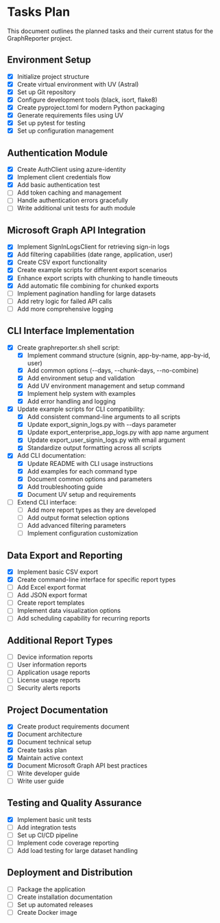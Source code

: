 # Tasks Plan

This document outlines the planned tasks and their current status for the GraphReporter project.

## Environment Setup

- [x] Initialize project structure
- [x] Create virtual environment with UV (Astral)
- [x] Set up Git repository
- [x] Configure development tools (black, isort, flake8)
- [x] Create pyproject.toml for modern Python packaging
- [x] Generate requirements files using UV
- [x] Set up pytest for testing
- [x] Set up configuration management

## Authentication Module

- [x] Create AuthClient using azure-identity
- [x] Implement client credentials flow
- [x] Add basic authentication test
- [ ] Add token caching and management
- [ ] Handle authentication errors gracefully
- [ ] Write additional unit tests for auth module

## Microsoft Graph API Integration

- [x] Implement SignInLogsClient for retrieving sign-in logs
- [x] Add filtering capabilities (date range, application, user)
- [x] Create CSV export functionality
- [x] Create example scripts for different export scenarios
- [x] Enhance export scripts with chunking to handle timeouts
- [x] Add automatic file combining for chunked exports
- [ ] Implement pagination handling for large datasets
- [ ] Add retry logic for failed API calls
- [ ] Add more comprehensive logging

## CLI Interface Implementation

- [x] Create graphreporter.sh shell script:
  - [x] Implement command structure (signin, app-by-name, app-by-id, user)
  - [x] Add common options (--days, --chunk-days, --no-combine)
  - [x] Add environment setup and validation
  - [x] Add UV environment management and setup command
  - [x] Implement help system with examples
  - [x] Add error handling and logging
- [x] Update example scripts for CLI compatibility:
  - [x] Add consistent command-line arguments to all scripts
  - [x] Update export_signin_logs.py with --days parameter
  - [x] Update export_enterprise_app_logs.py with app name argument
  - [x] Update export_user_signin_logs.py with email argument
  - [x] Standardize output formatting across all scripts
- [x] Add CLI documentation:
  - [x] Update README with CLI usage instructions
  - [x] Add examples for each command type
  - [x] Document common options and parameters
  - [x] Add troubleshooting guide
  - [x] Document UV setup and requirements
- [ ] Extend CLI interface:
  - [ ] Add more report types as they are developed
  - [ ] Add output format selection options
  - [ ] Add advanced filtering parameters
  - [ ] Implement configuration customization

## Data Export and Reporting

- [x] Implement basic CSV export
- [x] Create command-line interface for specific report types
- [ ] Add Excel export format
- [ ] Add JSON export format
- [ ] Create report templates
- [ ] Implement data visualization options
- [ ] Add scheduling capability for recurring reports

## Additional Report Types

- [ ] Device information reports
- [ ] User information reports
- [ ] Application usage reports
- [ ] License usage reports
- [ ] Security alerts reports

## Project Documentation

- [x] Create product requirements document
- [x] Document architecture
- [x] Document technical setup
- [x] Create tasks plan
- [x] Maintain active context
- [x] Document Microsoft Graph API best practices
- [ ] Write developer guide
- [ ] Write user guide

## Testing and Quality Assurance

- [x] Implement basic unit tests
- [ ] Add integration tests
- [ ] Set up CI/CD pipeline
- [ ] Implement code coverage reporting
- [ ] Add load testing for large dataset handling

## Deployment and Distribution

- [ ] Package the application
- [ ] Create installation documentation
- [ ] Set up automated releases
- [ ] Create Docker image
